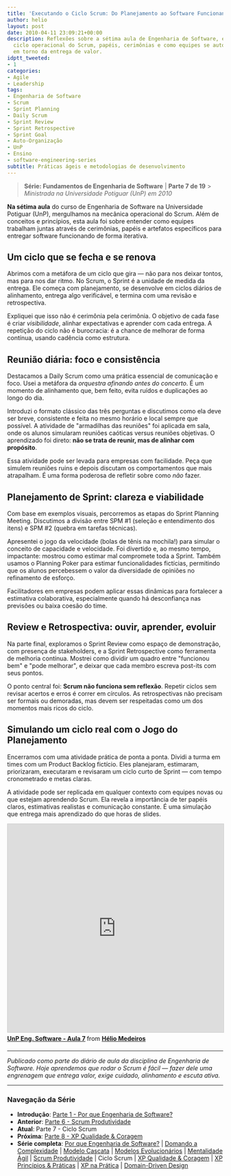 ```yaml
---
title: 'Executando o Ciclo Scrum: Do Planejamento ao Software Funcionando'
author: helio
layout: post
date: 2010-04-11 23:09:21+00:00
description: Reflexões sobre a sétima aula de Engenharia de Software, explorando o
  ciclo operacional do Scrum, papéis, cerimônias e como equipes se auto-organizam
  em torno da entrega de valor.
idptt_tweeted:
- 1
categories:
- Agile
- Leadership
tags:
- Engenharia de Software
- Scrum
- Sprint Planning
- Daily Scrum
- Sprint Review
- Sprint Retrospective
- Sprint Goal
- Auto-Organização
- UnP
- Ensino
- software-engineering-series
subtitle: Práticas ágeis e metodologias de desenvolvimento
---
```


> **Série: Fundamentos de Engenharia de Software** | **Parte 7 de 19** > _Ministrada na Universidade Potiguar (UnP) em 2010_

**Na sétima aula** do curso de Engenharia de Software na Universidade Potiguar (UnP), mergulhamos na mecânica operacional do Scrum. Além de conceitos e princípios, esta aula foi sobre entender como equipes trabalham juntas através de cerimônias, papéis e artefatos específicos para entregar software funcionando de forma iterativa.

## Um ciclo que se fecha e se renova

Abrimos com a metáfora de um ciclo que gira — não para nos deixar tontos, mas para nos dar ritmo. No Scrum, o Sprint é a unidade de medida da entrega. Ele começa com planejamento, se desenvolve em ciclos diários de alinhamento, entrega algo verificável, e termina com uma revisão e retrospectiva.

Expliquei que isso não é cerimônia pela cerimônia. O objetivo de cada fase é criar _visibilidade_, alinhar expectativas e aprender com cada entrega. A repetição do ciclo não é burocracia: é a chance de melhorar de forma contínua, usando cadência como estrutura.

## Reunião diária: foco e consistência

Destacamos a Daily Scrum como uma prática essencial de comunicação e foco. Usei a metáfora da _orquestra afinando antes do concerto_. É um momento de alinhamento que, bem feito, evita ruídos e duplicações ao longo do dia.

Introduzi o formato clássico das três perguntas e discutimos como ela deve ser breve, consistente e feita no mesmo horário e local sempre que possível. A atividade de "armadilhas das reuniões" foi aplicada em sala, onde os alunos simularam reuniões caóticas versus reuniões objetivas. O aprendizado foi direto: **não se trata de reunir, mas de alinhar com propósito**.

Essa atividade pode ser levada para empresas com facilidade. Peça que simulem reuniões ruins e depois discutam os comportamentos que mais atrapalham. É uma forma poderosa de refletir sobre como _não_ fazer.

## Planejamento de Sprint: clareza e viabilidade

Com base em exemplos visuais, percorremos as etapas do Sprint Planning Meeting. Discutimos a divisão entre SPM #1 (seleção e entendimento dos itens) e SPM #2 (quebra em tarefas técnicas).

Apresentei o jogo da velocidade (bolas de tênis na mochila!) para simular o conceito de capacidade e velocidade. Foi divertido e, ao mesmo tempo, impactante: mostrou como estimar mal compromete toda a Sprint. Também usamos o Planning Poker para estimar funcionalidades fictícias, permitindo que os alunos percebessem o valor da diversidade de opiniões no refinamento de esforço.

Facilitadores em empresas podem aplicar essas dinâmicas para fortalecer a estimativa colaborativa, especialmente quando há desconfiança nas previsões ou baixa coesão do time.

## Review e Retrospectiva: ouvir, aprender, evoluir

Na parte final, exploramos o Sprint Review como espaço de demonstração, com presença de stakeholders, e a Sprint Retrospective como ferramenta de melhoria contínua. Mostrei como dividir um quadro entre "funcionou bem" e "pode melhorar", e deixar que cada membro escreva post-its com seus pontos.

O ponto central foi: **Scrum não funciona sem reflexão**. Repetir ciclos sem revisar acertos e erros é correr em círculos. As retrospectivas não precisam ser formais ou demoradas, mas devem ser respeitadas como um dos momentos mais ricos do ciclo.

## Simulando um ciclo real com o Jogo do Planejamento

Encerramos com uma atividade prática de ponta a ponta. Dividi a turma em times com um Product Backlog fictício. Eles planejaram, estimaram, priorizaram, executaram e revisaram um ciclo curto de Sprint — com tempo cronometrado e metas claras.

A atividade pode ser replicada em qualquer contexto com equipes novas ou que estejam aprendendo Scrum. Ela revela a importância de ter papéis claros, estimativas realistas e comunicação constante. É uma simulação que entrega mais aprendizado do que horas de slides.

<div style="margin-bottom: 20px;">
<iframe src="https://www.slideshare.net/slideshow/embed_code/key/AwW0tPsYVA5QCk?startSlide=1" width="597" height="486" frameborder="0" marginwidth="0" marginheight="0" scrolling="no" style="border:1px solid #CCC; border-width:1px; margin-bottom:5px;max-width: 100%;" allowfullscreen></iframe> <div style="margin-bottom:5px"><strong> <a href="https://pt.slideshare.net/slideshow/unp-eng-software-aula-7/3462783" title="UnP Eng. Software - Aula 7" target="_blank">UnP Eng. Software - Aula 7</a> </strong> from <strong> <a href="https://www.slideshare.net/heliomedeiros" target="_blank">Hélio Medeiros</a> </strong></div>
</div>

---

_Publicado como parte do diário de aula da disciplina de Engenharia de Software. Hoje aprendemos que rodar o Scrum é fácil — fazer dele uma engrenagem que entrega valor, exige cuidado, alinhamento e escuta ativa._

---

### **Navegação da Série**

- **Introdução**: [Parte 1 - Por que Engenharia de Software?](../2010-02-24-software-engineering-purpose/)
- **Anterior**: [Parte 6 - Scrum Produtividade](../2010-04-03-scrum-productivity/)
- **Atual**: Parte 7 - Ciclo Scrum
- **Próxima**: [Parte 8 - XP Qualidade & Coragem](../2010-04-19-xp-quality-courage/)
- **Série completa**: [Por que Engenharia de Software?](../2010-02-24-software-engineering-purpose/) | [Domando a Complexidade](../2010-03-02-complexity-process/) | [Modelo Cascata](../2010-03-10-waterfall-model/) | [Modelos Evolucionários](../2010-03-18-evolutionary-models/) | [Mentalidade Ágil](../2010-03-26-agile-mindset/) | [Scrum Produtividade](../2010-04-03-scrum-productivity/) | Ciclo Scrum | [XP Qualidade & Coragem](../2010-04-19-xp-quality-courage/) | [XP Princípios & Práticas](../2010-05-01-xp-principles-practices/) | [XP na Prática](../2010-05-08-applying-xp-strategies/) | [Domain-Driven Design](../2010-05-15-domain-driven-design/)
